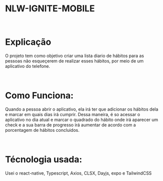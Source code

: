 <p align="center">
<h1> NLW-IGNITE-MOBILE </h1>
</p>

</br>

# Explicação

O projeto tem como objetivo criar uma lista diario de hábitos para as pessoas não esqueçerem de realizar esses hábitos, por meio de um aplicativo do telefone.

</br>

# Como Funciona:

Quando a pessoa abrir o aplicativo, ela irá ter que adicionar os hábitos dela e marcar em quais dias irá cumprir. Dessa maneira, é so acessar o aplicativo no dia atual e marcar o quadrado do hábito onde irá aparecer um check e a sua barra de progresso irá aumentar de acordo com a porcentagem de hábitos concluidos.

</br>

# Técnologia usada:

Usei o react-native, Typescript, Axios, CLSX, Dayjs, expo e TailwindCSS
